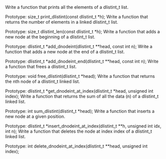 Write a function that prints all the elements of a dlistint_t list.

Prototype: size_t print_dlistint(const dlistint_t *h);
Write a function that returns the number of elements in a linked dlistint_t list.

Prototype: size_t dlistint_len(const dlistint_t *h);
Write a function that adds a new node at the beginning of a dlistint_t list.

Prototype: dlistint_t *add_dnodeint(dlistint_t **head, const int n);
Write a function that adds a new node at the end of a dlistint_t list.

Prototype: dlistint_t *add_dnodeint_end(dlistint_t **head, const int n);
Write a function that frees a dlistint_t list.

Prototype: void free_dlistint(dlistint_t *head);
Write a function that returns the nth node of a dlistint_t linked list.

Prototype: dlistint_t *get_dnodeint_at_index(dlistint_t *head, unsigned int index);
Write a function that returns the sum of all the data (n) of a dlistint_t linked list.

Prototype: int sum_dlistint(dlistint_t *head);
Write a function that inserts a new node at a given position.

Prototype: dlistint_t *insert_dnodeint_at_index(dlistint_t **h, unsigned int idx, int n);
Write a function that deletes the node at index index of a dlistint_t linked list.

Prototype: int delete_dnodeint_at_index(dlistint_t **head, unsigned int index);
